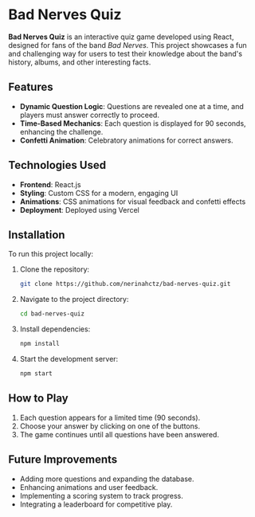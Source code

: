 # Bad Nerves Quiz

**Bad Nerves Quiz** is an interactive quiz game developed using React, designed for fans of the band *Bad Nerves*. This project showcases a fun and challenging way for users to test their knowledge about the band's history, albums, and other interesting facts.

## Features
- **Dynamic Question Logic**: Questions are revealed one at a time, and players must answer correctly to proceed.
- **Time-Based Mechanics**: Each question is displayed for 90 seconds, enhancing the challenge.
- **Confetti Animation**: Celebratory animations for correct answers.

## Technologies Used
- **Frontend**: React.js
- **Styling**: Custom CSS for a modern, engaging UI
- **Animations**: CSS animations for visual feedback and confetti effects
- **Deployment**: Deployed using Vercel 

## Installation
To run this project locally:

1. Clone the repository:
   ```bash
   git clone https://github.com/nerinahctz/bad-nerves-quiz.git
   ```

2. Navigate to the project directory:
   ```bash
   cd bad-nerves-quiz
   ```

3. Install dependencies:
   ```bash
   npm install
   ```

4. Start the development server:
   ```bash
   npm start
   ```

## How to Play
1. Each question appears for a limited time (90 seconds).
2. Choose your answer by clicking on one of the buttons.
3. The game continues until all questions have been answered.

## Future Improvements
- Adding more questions and expanding the database.
- Enhancing animations and user feedback.
- Implementing a scoring system to track progress.
- Integrating a leaderboard for competitive play.
